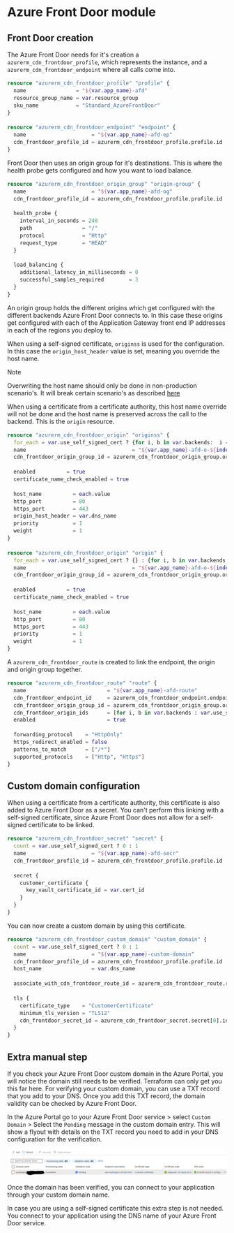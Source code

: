 # Azure Front Door module

## Front Door creation

The Azure Front Door needs for it's creation a `azurerm_cdn_frontdoor_profile`, which represents the instance, and a `azurerm_cdn_frontdoor_endpoint` where all calls come into.

```terraform
resource "azurerm_cdn_frontdoor_profile" "profile" {
  name                = "${var.app_name}-afd"
  resource_group_name = var.resource_group
  sku_name            = "Standard_AzureFrontDoor"
}

resource "azurerm_cdn_frontdoor_endpoint" "endpoint" {
  name                     = "${var.app_name}-afd-ep"
  cdn_frontdoor_profile_id = azurerm_cdn_frontdoor_profile.profile.id
}
```

Front Door then uses an origin group for it's destinations. This is where the health probe gets configured and how you want to load balance.

```terraform
resource "azurerm_cdn_frontdoor_origin_group" "origin-group" {
  name                     = "${var.app_name}-afd-og"
  cdn_frontdoor_profile_id = azurerm_cdn_frontdoor_profile.profile.id

  health_probe {
    interval_in_seconds = 240
    path                = "/"
    protocol            = "Http"
    request_type        = "HEAD"
  }

  load_balancing {
    additional_latency_in_milliseconds = 0
    successful_samples_required        = 3
  }
}
```

An origin group holds the different origins which get configured with the different backends Azure Front Door connects to. In this case these origins get configured with each of the Application Gateway front end IP addresses in each of the regions you deploy to.

When using a self-signed certificate, `originss` is used for the configuration. In this case the `origin_host_header` value is set, meaning you override the host name.

> [!NOTE]
> Overwriting the host name should only be done in non-production scenario's. It will break certain scenario's as described [here](https://learn.microsoft.com/en-us/azure/architecture/best-practices/host-name-preservation)

When using a certificate from a certificate authority, this host name override will not be done and the host name is preserved across the call to the backend. This is the `origin` resource.

```terraform
resource "azurerm_cdn_frontdoor_origin" "originss" {
  for_each = var.use_self_signed_cert ? {for i, b in var.backends:  i => b} : {}
  name                                  = "${var.app_name}-afd-o-${index(var.backends, each.value)}"
  cdn_frontdoor_origin_group_id = azurerm_cdn_frontdoor_origin_group.origin-group.id

  enabled          = true
  certificate_name_check_enabled = true

  host_name          = each.value
  http_port          = 80
  https_port         = 443
  origin_host_header = var.dns_name
  priority           = 1
  weight             = 1
}

resource "azurerm_cdn_frontdoor_origin" "origin" {
  for_each = var.use_self_signed_cert ? {} : {for i, b in var.backends:  i => b}
  name                                  = "${var.app_name}-afd-o-${index(var.backends, each.value)}"
  cdn_frontdoor_origin_group_id = azurerm_cdn_frontdoor_origin_group.origin-group.id

  enabled          = true
  certificate_name_check_enabled = true

  host_name          = each.value
  http_port          = 80
  https_port         = 443
  priority           = 1
  weight             = 1
}
```

A `azurerm_cdn_frontdoor_route` is created to link the endpoint, the origin and origin group together.

```terraform
resource "azurerm_cdn_frontdoor_route" "route" {
  name                          = "${var.app_name}-afd-route"
  cdn_frontdoor_endpoint_id     = azurerm_cdn_frontdoor_endpoint.endpoint.id
  cdn_frontdoor_origin_group_id = azurerm_cdn_frontdoor_origin_group.origin-group.id
  cdn_frontdoor_origin_ids      = [for i, b in var.backends : var.use_self_signed_cert ? azurerm_cdn_frontdoor_origin.originss[i].id : azurerm_cdn_frontdoor_origin.origin[i].id]
  enabled                       = true

  forwarding_protocol    = "HttpOnly"
  https_redirect_enabled = false
  patterns_to_match      = ["/*"]
  supported_protocols    = ["Http", "Https"]
}
```

## Custom domain configuration

When using a certificate from a certificate authority, this certificate is also added to Azure Front Door as a secret. You can't perform this linking with a self-signed certificate, since Azure Front Door does not allow for a self-signed certificate to be linked.

```terraform
resource "azurerm_cdn_frontdoor_secret" "secret" {
  count = var.use_self_signed_cert ? 0 : 1
  name                     = "${var.app_name}-afd-secr"
  cdn_frontdoor_profile_id = azurerm_cdn_frontdoor_profile.profile.id

  secret {
    customer_certificate {
      key_vault_certificate_id = var.cert_id
    }
  }
}
```

You can now create a custom domain by using this certificate.

```terraform
resource "azurerm_cdn_frontdoor_custom_domain" "custom_domain" {
  count = var.use_self_signed_cert ? 0 : 1
  name                     = "${var.app_name}-custom-domain"
  cdn_frontdoor_profile_id = azurerm_cdn_frontdoor_profile.profile.id
  host_name                = var.dns_name

  associate_with_cdn_frontdoor_route_id = azurerm_cdn_frontdoor_route.route.id

  tls {
    certificate_type    = "CustomerCertificate"
    minimum_tls_version = "TLS12"
    cdn_frontdoor_secret_id = azurerm_cdn_frontdoor_secret.secret[0].id
  }
}
```

## Extra manual step

If you check your Azure Front Door custom domain in the Azure Portal, you will notice the domain still needs to be verified. Terraform can only get you this far here. For verifying your custom domain, you can use a TXT record that you add to your DNS. Once you add this TXT record, the domain validity can be checked by Azure Front Door.

In the Azure Portal go to your Azure Front Door service > select `Custom Domain` > Select the `Pending` message in the custom domain entry. This will show a flyout with details on the TXT record you need to add in your DNS configuration for the verification.

![](../images/Screenshot%20AFD.png)

Once the domain has been verified, you can connect to your application through your custom domain name.

In case you are using a self-signed certificate this extra step is not needed. You connect to your application using the DNS name of your Azure Front Door service.
